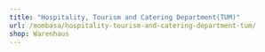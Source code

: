 ```yaml
---
title: "Hospitality, Tourism and Catering Department(TUM)"
url: /mombasa/hospitality-tourism-and-catering-department-tum/
shop: Warenhaus
---
```

